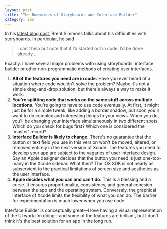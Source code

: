 ```yaml
---
layout: post
title: "The Downsides of Storyboards and Interface Builder"
category: ios
---
```


In his [latest blog post][1], Brent Simmons talks about his difficulties with storyboards. In particular, he said

> I can’t help but note that if I’d started out in code, I’d be done already...

Exactly. I have several major problems with using storyboards, interface builder or other non-programmatic methods of creating user interfaces.

1. **All of the features you need are in code.** Have you ever heard of a situation where code wouldn't solve the problem? Maybe it's not a simple drag-and-drop solution, but there's always a way to make it work.
2. **You're splitting code that works on the same stuff across multiple locations.** You're going to have to use code eventually. At first, it might just be for a simple tweak, like adding a border shadow, but soon you'll want to do complex and interesting things to your views. When you do, you'll be changing your interface simultaneously in two different spots. Which do you check for bugs first? Which one is considered the 'master' record?
3. **Interface Builder is likely to change.** There's no guarantee that the button or text field you use in this version won't be moved, altered, or removed entirely in the next version of Xcode. The features you need to develop your app are subject to the vagaries of user interface design. Say an Apple designer decides that the button you need is just one-too-many in the Xcode sidebar. What then? The iOS SDK is not nearly as subservient to the practical limitations of screen size and aesthetics as the user interface.
4. **Apple decides what you can and can't do.** This is a blessing and a curse. It ensures proportionality, consistency, and general cohesion between the app and the operating system. Conversely, the graphical interface of Xcode limits the flexibility of what you can do. The barrier for experimentation is much lower when you use code.

Interface Builder is conceptually great—I love having a visual representation of the UI work I'm doing—and some of the features are brilliant, but I don't think it's the best solution for an app in the long run.

[1]: http://inessential.com/2014/04/25/uiconundrum